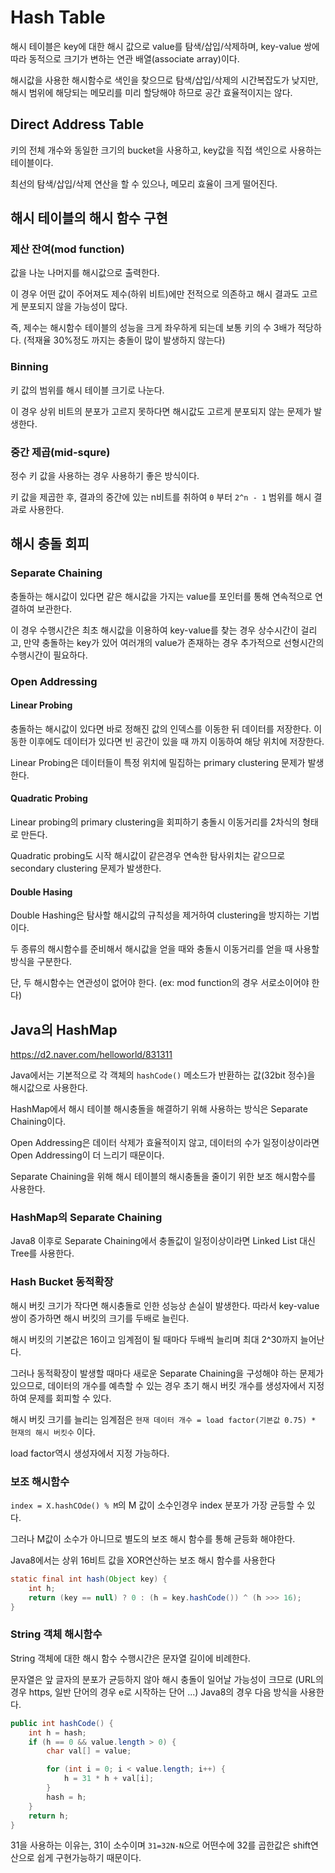 # Hash Table

해시 테이블은 key에 대한 해시 값으로 value를 탐색/삽입/삭제하며,
key-value 쌍에 따라 동적으로 크기가 변하는 연관 배열(associate array)이다.

해시값을 사용한 해시함수로 색인을 찾으므로 탐색/삽입/삭제의 시간복잡도가 낮지만,
해시 범위에 해당되는 메모리를 미리 할당해야 하므로 공간 효율적이지는 않다.

## Direct Address Table

키의 전체 개수와 동일한 크기의 bucket을 사용하고, key값을 직접 색인으로 사용하는 테이블이다.

최선의 탐색/삽입/삭제 연산을 할 수 있으나, 메모리 효율이 크게 떨어진다.

## 해시 테이블의 해시 함수 구현

### 제산 잔여(mod function)

값을 나눈 나머지를 해시값으로 출력한다.

이 경우 어떤 값이 주어져도 제수(하위 비트)에만 전적으로 의존하고 해시 결과도 고르게 분포되지 않을 가능성이 많다.

즉, 제수는 해시함수 테이블의 성능을 크게 좌우하게 되는데 보통 키의 수 3배가 적당하다.
(적재율 30%정도 까지는 충돌이 많이 발생하지 않는다)

### Binning

키 값의 범위를 해시 테이블 크기로 나눈다.

이 경우 상위 비트의 분포가 고르지 못하다면 해시값도 고르게 분포되지 않는 문제가 발생한다.

### 중간 제곱(mid-squre)

정수 키 값을 사용하는 경우 사용하기 좋은 방식이다.

키 값을 제곱한 후, 결과의 중간에 있는 n비트를 취하여 `0` 부터 `2^n - 1` 범위를 해시 결과로 사용한다.

## 해시 충돌 회피

### Separate Chaining

충돌하는 해시값이 있다면 같은 해시값을 가지는 value를 포인터를 통해 연속적으로 연결하여 보관한다.

이 경우 수행시간은 최초 해시값을 이용하여 key-value를 찾는 경우 상수시간이 걸리고,
만약 충돌하는 key가 있어 여러개의 value가 존재하는 경우 추가적으로 선형시간의 수행시간이 필요하다.

### Open Addressing

#### Linear Probing

충돌하는 해시값이 있다면 바로 정해진 값의 인덱스를 이동한 뒤 데이터를 저장한다.
이동한 이후에도 데이터가 있다면 빈 공간이 있을 때 까지 이동하여 해당 위치에 저장한다.

Linear Probing은 데이터들이 특정 위치에 밀집하는 primary clustering 문제가 발생한다.

#### Quadratic Probing

Linear probing의 primary clustering을 회피하기 충돌시 이동거리를 2차식의 형태로 만든다.

Quadratic probing도 시작 해시값이 같은경우 연속한 탐사위치는 같으므로 secondary clustering 문제가 발생한다.

#### Double Hasing

Double Hashing은 탐사할 해시값의 규칙성을 제거하여 clustering을 방지하는 기법이다.

두 종류의 해시함수를 준비해서 해시값을 얻을 때와 충돌시 이동거리를 얻을 때 사용할 방식을 구분한다.

단, 두 해시함수는 연관성이 없어야 한다. (ex: mod function의 경우 서로소이어야 한다)

## Java의 HashMap

<https://d2.naver.com/helloworld/831311>

Java에서는 기본적으로 각 객체의 `hashCode()` 메소드가 반환하는 값(32bit 정수)을 해시값으로 사용한다.

HashMap에서 해시 테이블 해시충돌을 해결하기 위해 사용하는 방식은 Separate Chaining이다.

Open Addressing은 데이터 삭제가 효율적이지 않고,
데이터의 수가 일정이상이라면 Open Addressing이 더 느리기 때문이다.

Separate Chaining을 위해 해시 테이블의 해시충돌을 줄이기 위한 보조 해시함수를 사용한다.

### HashMap의 Separate Chaining

Java8 이후로 Separate Chaining에서 충돌값이 일정이상이라면 Linked List 대신 Tree를 사용한다.

### Hash Bucket 동적확장

해시 버킷 크기가 작다면 해시충돌로 인한 성능상 손실이 발생한다.
따라서 key-value 쌍이 증가하면 해시 버킷의 크기를 두배로 늘린다.

해시 버킷의 기본값은 16이고 임계점이 될 때마다 두배씩 늘리며 최대 2^30까지 늘어난다.

그러나 동적확장이 발생할 때마다 새로운 Separate Chaining을 구성해야 하는 문제가 있으므로,
데이터의 개수를 예측할 수 있는 경우 초기 해시 버킷 개수를 생성자에서 지정하여 문제를 회피할 수 있다.

해시 버킷 크기를 늘리는 임계점은 `현재 데이터 개수 = load factor(기본값 0.75) * 현재의 해시 버킷수` 이다.

load factor역시 생성자에서 지정 가능하다.

### 보조 해시함수

`index = X.hashCOde() % M`의 M 값이 소수인경우 index 분포가 가장 균등할 수 있다.

그러나 M값이 소수가 아니므로 별도의 보조 해시 함수를 통해 균등화 해야한다.

Java8에서는 상위 16비트 값을 XOR연산하는 보조 해시 함수를 사용한다

```java
static final int hash(Object key) {
    int h;
    return (key == null) ? 0 : (h = key.hashCode()) ^ (h >>> 16);
}
```

### String 객체 해시함수

String 객체에 대한 해시 함수 수행시간은 문자열 길이에 비례한다.

문자열은 앞 글자의 분포가 균등하지 않아 해시 충돌이 일어날 가능성이 크므로
(URL의 경우 https, 일반 단어의 경우 e로 시작하는 단어 ...)
Java8의 경우 다음 방식을 사용한다.

```java
public int hashCode() {  
    int h = hash;
    if (h == 0 && value.length > 0) {
        char val[] = value;

        for (int i = 0; i < value.length; i++) {
            h = 31 * h + val[i];
        }
        hash = h;
    }
    return h;
}
```

31을 사용하는 이유는, 31이 소수이며 `31=32N-N`으로 어떤수에 32를 곱한값은 shift연산으로 쉽게 구현가능하기 때문이다.
